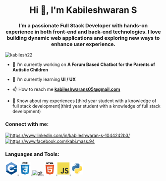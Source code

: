 <h1 align="center">Hi 👋, I'm Kabileshwaran S</h1>
<h3 align="center">I’m a passionate Full Stack Developer with hands-on experience in both front-end and back-end technologies. I love building dynamic web applications and exploring new ways to enhance user experience.</h3>

<p align="left"> <img src="https://komarev.com/ghpvc/?username=kabilesh22&label=Profile%20views&color=0e75b6&style=flat" alt="kabilesh22" /> </p>

- 🔭 I’m currently working on **A Forum Based Chatbot for the Parents of Autistic Children**

- 🌱 I’m currently learning **UI / UX**

- 📫 How to reach me **kabileshwarans05@gmail.com**

- 📄 Know about my experiences [third year student with a knowledge of full stack development](third year student with a knowledge of full stack development)

<h3 align="left">Connect with me:</h3>
<p align="left">
<a href="https://linkedin.com/in/https://www.linkedin.com/in/kabileshwaran-s-1044242b3/" target="blank"><img align="center" src="https://raw.githubusercontent.com/rahuldkjain/github-profile-readme-generator/master/src/images/icons/Social/linked-in-alt.svg" alt="https://www.linkedin.com/in/kabileshwaran-s-1044242b3/" height="30" width="40" /></a>
<a href="https://fb.com/https://www.facebook.com/kabi.mass.94" target="blank"><img align="center" src="https://raw.githubusercontent.com/rahuldkjain/github-profile-readme-generator/master/src/images/icons/Social/facebook.svg" alt="https://www.facebook.com/kabi.mass.94" height="30" width="40" /></a>
</p>

<h3 align="left">Languages and Tools:</h3>
<p align="left"> <a href="https://www.w3schools.com/cpp/" target="_blank" rel="noreferrer"> <img src="https://raw.githubusercontent.com/devicons/devicon/master/icons/cplusplus/cplusplus-original.svg" alt="cplusplus" width="40" height="40"/> </a> <a href="https://www.w3schools.com/css/" target="_blank" rel="noreferrer"> <img src="https://raw.githubusercontent.com/devicons/devicon/master/icons/css3/css3-original-wordmark.svg" alt="css3" width="40" height="40"/> </a> <a href="https://git-scm.com/" target="_blank" rel="noreferrer"> <img src="https://www.vectorlogo.zone/logos/git-scm/git-scm-icon.svg" alt="git" width="40" height="40"/> </a> <a href="https://www.w3.org/html/" target="_blank" rel="noreferrer"> <img src="https://raw.githubusercontent.com/devicons/devicon/master/icons/html5/html5-original-wordmark.svg" alt="html5" width="40" height="40"/> </a> <a href="https://developer.mozilla.org/en-US/docs/Web/JavaScript" target="_blank" rel="noreferrer"> <img src="https://raw.githubusercontent.com/devicons/devicon/master/icons/javascript/javascript-original.svg" alt="javascript" width="40" height="40"/> </a> <a href="https://www.python.org" target="_blank" rel="noreferrer"> <img src="https://raw.githubusercontent.com/devicons/devicon/master/icons/python/python-original.svg" alt="python" width="40" height="40"/> </a> </p>

